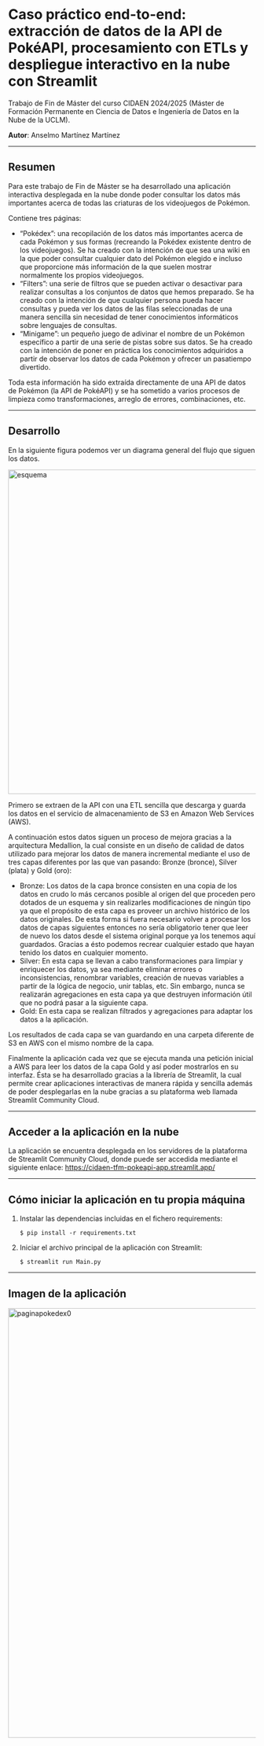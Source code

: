 # Caso práctico end-to-end: extracción de datos de la API de PokéAPI, procesamiento con ETLs y despliegue interactivo en la nube con Streamlit

Trabajo de Fin de Máster del curso CIDAEN 2024/2025 (Máster de Formación Permanente en Ciencia de Datos e Ingeniería de Datos en la Nube de la UCLM).

**Autor**: Anselmo Martínez Martínez

---

## Resumen

Para este trabajo de Fin de Máster se ha desarrollado una aplicación interactiva desplegada en la nube donde poder consultar los datos más importantes acerca de todas las criaturas de los videojuegos de Pokémon.

Contiene tres páginas:
* “Pokédex”: una recopilación de los datos más importantes acerca de cada Pokémon y sus formas (recreando la Pokédex existente dentro de los videojuegos). Se ha creado con la intención de que sea una wiki en la que poder consultar cualquier dato del Pokémon elegido e incluso que proporcione más información de la que suelen mostrar normalmente los propios videojuegos.
* “Filters”: una serie de filtros que se pueden activar o desactivar para realizar consultas a los conjuntos de datos que hemos preparado. Se ha creado con la intención de que cualquier persona pueda hacer consultas y pueda ver los datos de las filas seleccionadas de una manera sencilla sin necesidad de tener conocimientos informáticos sobre lenguajes de consultas.
* “Minigame”: un pequeño juego de adivinar el nombre de un Pokémon específico a partir de una serie de pistas sobre sus datos. Se ha creado con la intención de poner en práctica los conocimientos adquiridos a partir de observar los datos de cada Pokémon y ofrecer un pasatiempo divertido.

Toda esta información ha sido extraída directamente de una API de datos de Pokémon (la API de PokéAPI) y se ha sometido a varios procesos de limpieza como transformaciones, arreglo de errores, combinaciones, etc.

---

## Desarrollo

En la siguiente figura podemos ver un diagrama general del flujo que siguen los datos.

<img width="1172" height="660" alt="esquema" src="https://github.com/user-attachments/assets/9bd1a322-8fc4-4fb5-94c8-eefd45869e23" />

Primero se extraen de la API con una ETL sencilla que descarga y guarda los datos en el servicio de almacenamiento de S3 en Amazon Web Services (AWS). 

A continuación estos datos siguen un proceso de mejora gracias a la arquitectura Medallion, la cual consiste en un diseño de calidad de datos utilizado para mejorar los datos de manera incremental mediante el uso de tres capas diferentes por las que van pasando: Bronze (bronce), Silver (plata) y Gold (oro):
* Bronze: Los datos de la capa bronce consisten en una copia de los datos en crudo lo más cercanos posible al origen del que proceden pero dotados de un esquema y sin realizarles modificaciones de ningún tipo ya que el propósito de esta capa es proveer un archivo histórico de los datos originales. De esta forma si fuera necesario volver a procesar los datos de capas siguientes entonces no sería obligatorio tener que leer de nuevo los datos desde el sistema original porque ya los tenemos aquí guardados. Gracias a ésto podemos recrear cualquier estado que hayan tenido los datos en cualquier momento.
* Silver: En esta capa se llevan a cabo transformaciones para limpiar y enriquecer los datos, ya sea mediante eliminar errores o inconsistencias, renombrar variables, creación de nuevas variables a partir de la lógica de negocio, unir tablas, etc. Sin embargo, nunca se realizarán agregaciones en esta capa ya que destruyen información útil que no podrá pasar a la siguiente capa.
* Gold: En esta capa se realizan filtrados y agregaciones para adaptar los datos a la aplicación.

Los resultados de cada capa se van guardando en una carpeta diferente de S3 en AWS con el mismo nombre de la capa. 

Finalmente la aplicación cada vez que se ejecuta manda una petición inicial a AWS para leer los datos de la capa Gold y así poder mostrarlos en su interfaz. Ésta se ha desarrollado gracias a la librería de Streamlit, la cual permite crear aplicaciones interactivas de manera rápida y sencilla además de poder desplegarlas en la nube gracias a su plataforma web llamada Streamlit Community Cloud.

---

## Acceder a la aplicación en la nube

La aplicación se encuentra desplegada en los servidores de la plataforma de Streamlit Community Cloud, donde puede ser accedida mediante el siguiente enlace: https://cidaen-tfm-pokeapi-app.streamlit.app/

---

## Cómo iniciar la aplicación en tu propia máquina

1. Instalar las dependencias incluidas en el fichero requirements:

   ```
   $ pip install -r requirements.txt
   ```

2. Iniciar el archivo principal de la aplicación con Streamlit:

   ```
   $ streamlit run Main.py
   ```

---

## Imagen de la aplicación

<img width="1501" height="874" alt="paginapokedex0" src="https://github.com/user-attachments/assets/5074ce6a-5297-43ef-be0b-0c5185689600" />
